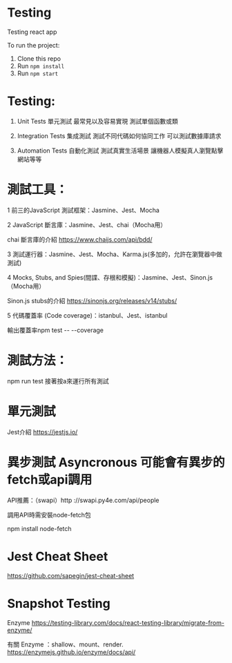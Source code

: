 # Testing
Testing react app

To run the project:

1. Clone this repo
2. Run `npm install`
3. Run `npm start`

# Testing:
1. Unit Tests 單元測試 最常見以及容易實現 測試單個函數或類

2. Integration Tests 集成測試 測試不同代碼如何協同工作 可以測試數據庫請求

3. Automation Tests 自動化測試 測試真實生活場景 讓機器人模擬真人瀏覽點擊網站等等

# 測試工具：

1 前三的JavaScript 測試框架：Jasmine、Jest、Mocha

2 JavaScript 斷言庫：Jasmine、Jest、chai（Mocha用）

chai 斷言庫的介紹 https://www.chaijs.com/api/bdd/

3 測試運行器：Jasmine、Jest、Mocha、Karma.js(多加的，允許在瀏覽器中做測試)

4 Mocks, Stubs, and Spies(間諜、存根和模擬)：Jasmine、Jest、Sinon.js（Mocha用）

Sinon.js stubs的介紹 https://sinonjs.org/releases/v14/stubs/

5 代碼覆蓋率 (Code coverage)：istanbul、Jest、istanbul

輸出覆蓋率npm test -- --coverage

# 測試方法：

npm run test
接著按a來運行所有測試

# 單元測試
Jest介紹 https://jestjs.io/

# 異步測試 Asyncronous 可能會有異步的fetch或api調用

API推薦：（swapi）http ://swapi.py4e.com/api/people

調用API時需安裝node-fetch包

npm install node-fetch

# Jest Cheat Sheet
https://github.com/sapegin/jest-cheat-sheet

# Snapshot Testing
Enzyme
https://testing-library.com/docs/react-testing-library/migrate-from-enzyme/

有關 Enzyme ：shallow、mount、render. https://enzymejs.github.io/enzyme/docs/api/
